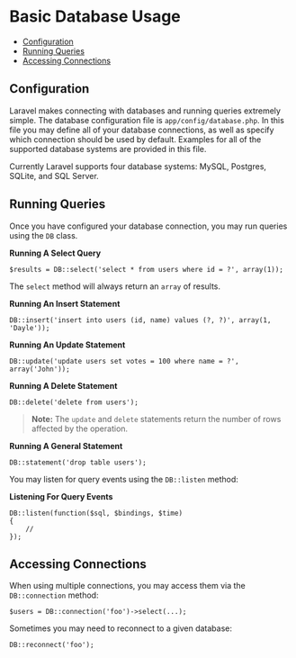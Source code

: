 # Basic Database Usage

- [Configuration](#configuration)
- [Running Queries](#running-queries)
- [Accessing Connections](#accessing-connections)

<a name="configuration"></a>
## Configuration

Laravel makes connecting with databases and running queries extremely simple. The database configuration file is `app/config/database.php`. In this file you may define all of your database connections, as well as specify which connection should be used by default. Examples for all of the supported database systems are provided in this file.

Currently Laravel supports four database systems: MySQL, Postgres, SQLite, and SQL Server.

<a name="running-queries"></a>
## Running Queries

Once you have configured your database connection, you may run queries using the `DB` class.

**Running A Select Query**

	$results = DB::select('select * from users where id = ?', array(1));

The `select` method will always return an `array` of results.

**Running An Insert Statement**

	DB::insert('insert into users (id, name) values (?, ?)', array(1, 'Dayle'));

**Running An Update Statement**

	DB::update('update users set votes = 100 where name = ?', array('John'));

**Running A Delete Statement**

	DB::delete('delete from users');

> **Note:** The `update` and `delete` statements return the number of rows affected by the operation.

**Running A General Statement**

	DB::statement('drop table users');

You may listen for query events using the `DB::listen` method:

**Listening For Query Events**

	DB::listen(function($sql, $bindings, $time)
	{
		//
	});

<a name="accessing-connections"></a>
## Accessing Connections

When using multiple connections, you may access them via the `DB::connection` method:

	$users = DB::connection('foo')->select(...);

Sometimes you may need to reconnect to a given database:

	DB::reconnect('foo');